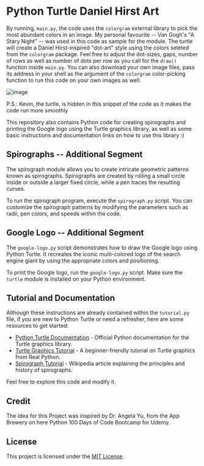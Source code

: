 # Python Turtle Daniel Hirst Art
By running, `main.py`, the code uses the `colorgram` external library to pick the most abundant colors in an image. My personal favourite -- Van Gogh's "A Stary Night" -- was used in this code as sample for the module. The turtle will create a Daniel Hirst-inspired "dot-art" style using the colors seleted from the `colorgram` package. Feel free to adjust the dot-sizes, gaps, number of rows as well as number of dots per row as you call for the `draw()` function inside `main.py`.
You can also download your own image files, pass its address in your shell as the argument of the `colorgram` color-picking function to run this code on your own images as well.

![image](https://github.com/ghubnerr/python-turtle/assets/91924667/531665f4-3ec1-4894-8160-f08db61a4aa3)

P.S.: Kevin, the turtle, is hidden in this snippet of the code as it makes the code run more smoothly

This repository also contains Python code for creating spirographs and printing the Google logo using the Turtle graphics library, as well as some basic instructions and documentation links on how to use this library :)

## Spirographs -- Additional Segment

The spirograph module allows you to create intricate geometric patterns known as spirographs. Spirographs are created by rolling a small circle inside or outside a larger fixed circle, while a pen traces the resulting curves.

To run the spirograph program, execute the `spirograph.py` script. You can customize the spirograph patterns by modifying the parameters such as radii, pen colors, and speeds within the code.

## Google Logo -- Additional Segment

The `google-logo.py` script demonstrates how to draw the Google logo using Python Turtle. It recreates the iconic multi-colored logo of the search engine giant by using the appropriate colors and positioning.

To print the Google logo, run the `google-logo.py` script. Make sure the `turtle` module is installed on your Python environment.

## Tutorial and Documentation

Although these instructions are already contained within the `tutorial.py` file, if you are new to Python Turtle or need a refresher, here are some resources to get started:

- [Python Turtle Documentation](https://docs.python.org/3/library/turtle.html) - Official Python documentation for the Turtle graphics library.
- [Turtle Graphics Tutorial](https://realpython.com/beginners-guide-python-turtle/) - A beginner-friendly tutorial on Turtle graphics from Real Python.
- [Spirograph Tutorial](https://en.wikipedia.org/wiki/Spirograph) - Wikipedia article explaining the principles and history of spirographs.

Feel free to explore this code and modify it.

## Credit

The idea for this Project was inspired by Dr. Angela Yu, from the App Brewery on here Python 100 Days of Code Bootcamp for Udemy.

## License

This project is licensed under the [MIT License](LICENSE).
